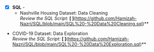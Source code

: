 - [x] **SQL** - 
  - Nashville Housing Dataset: Data Cleaning <br />
*Review the SQL Script:* **[ ]**(https://github.com/Hamizah-Nazri/SQL/blob/main/SQL%20-%20Data%20Cleaning.sql)**<br />

- COVID-19 Dataset: Data Exploration  <br />
*Review the SQL Script:* **[ ]**(https://github.com/Hamizah-Nazri/SQL/blob/main/SQL%20-%20Data%20Exploration.sql)**<br />
